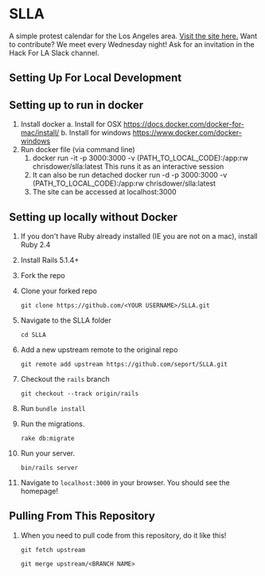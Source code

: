 # SLLA

A simple protest calendar for the Los Angeles area. [Visit the site here.](http://stayloudla.com/)
Want to contribute? We meet every Wednesday night! Ask for an invitation in the Hack For LA Slack channel.

## Setting Up For Local Development

## Setting up to run in docker 
1. Install docker 
    a. Install for OSX
        https://docs.docker.com/docker-for-mac/install/
    b. Install for windows
        https://www.docker.com/docker-windows
2. Run docker file (via command line)
    1. docker run -it -p 3000:3000 -v $($PATH_TO_LOCAL_CODE):/app:rw chrisdower/slla:latest
        This runs it as an interactive session
    2. It can also be run detached
        docker run -d -p 3000:3000 -v $($PATH_TO_LOCAL_CODE):/app:rw chrisdower/slla:latest
    3. The site can be accessed at localhost:3000
## Setting up locally without Docker 
1. If you don't have Ruby already installed (IE you are not on a mac), install Ruby 2.4
1. Install Rails 5.1.4+
1. Fork the repo
1. Clone your forked repo

    `git clone https://github.com/<YOUR USERNAME>/SLLA.git`

1. Navigate to the SLLA folder

    `cd SLLA`

1. Add a new upstream remote to the original repo

    `git remote add upstream https://github.com/seport/SLLA.git`
    
1. Checkout the `rails` branch

    `git checkout --track origin/rails`
    
1. Run `bundle install`
1. Run the migrations.
    
    `rake db:migrate`

1. Run your server.

    `bin/rails server`

1. Navigate to `localhost:3000` in your browser. You should see the homepage!

## Pulling From This Repository
1. When you need to pull code from this repository, do it like this!

    `git fetch upstream`
    
    `git merge upstream/<BRANCH NAME>`
